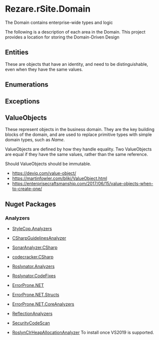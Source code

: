 # Rezare.rSite.Domain

The Domain contains enterprise-wide types and logic

The following is a description of each area in the Domain.
This project provides a location for storing the Domain-Driven Design 

## Entities

These are objects that have an identity, and need to be distinguishable, even when they have the same values.


 
## Enumerations


## Exceptions


## ValueObjects

These represent objects in the business domain.
They are the key building blocks of the domain, and are used to replace primitive types with simple domain types, such as *Name*.

ValueObjects are defined by how they handle equality. Two ValueObjects are equal if they have the same values, rather than the same reference.

Should ValueObjects should be immutable.


 - https://deviq.com/value-object/
 - https://martinfowler.com/bliki/ValueObject.html
 - https://enterprisecraftsmanship.com/2017/06/15/value-objects-when-to-create-one/

## Nuget Packages

### Analyzers

 - [StyleCop.Analyzers](https://github.com/DotNetAnalyzers/StyleCopAnalyzers)
 - [CSharpGuidelinesAnalyzer](https://csharpcodingguidelines.com/)
 - [SonarAnalyzer.CSharp](https://www.sonarsource.com/products/codeanalyzers/sonarcsharp.html)
 - [codecracker.CSharp](http://code-cracker.github.io/)
 - [Roslynator.Analyzers](https://github.com/JosefPihrt/Roslynator)
 - [Roslynator.CodeFixes](https://github.com/JosefPihrt/Roslynator)
 - [ErrorProne.NET](https://github.com/SergeyTeplyakov/ErrorProne.NET)
 - [ErrorProne.NET.Structs](https://github.com/SergeyTeplyakov/ErrorProne.NET)
 - [ErrorProne.NET.CoreAnalyzers](https://github.com/SergeyTeplyakov/ErrorProne.NET)
 - [ReflectionAnalyzers](https://github.com/DotNetAnalyzers/ReflectionAnalyzers)
 - [SecurityCodeScan](https://security-code-scan.github.io/)

 - [RoslynClrHeapAllocationAnalyzer](https://github.com/Microsoft/RoslynClrHeapAllocationAnalyzer) To install once VS2019 is supported.